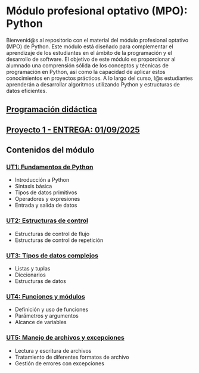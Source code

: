 # Módulo profesional optativo (MPO): Python

Bienvenid@s al repositorio con el material del módulo profesional optativo (MPO) de Python. Este módulo está diseñado para complementar el aprendizaje de los estudiantes en el ámbito de la programación y el desarrollo de software.
El objetivo de este módulo es proporcionar al alumnado una comprensión sólida de los conceptos y técnicas de programación en Python, así como la capacidad de aplicar estos conocimientos en proyectos prácticos. A lo largo del curso, l@s estudiantes aprenderán a desarrollar algoritmos utilizando Python y estructuras de datos eficientes.

## [Programación didáctica](pd.md)

## [Proyecto 1 - **ENTREGA: 01/09/2025**](proyecto1.md)

## Contenidos del módulo

### [UT1: Fundamentos de Python](UT1)

- Introducción a Python
- Sintaxis básica
- Tipos de datos primitivos
- Operadores y expresiones
- Entrada y salida de datos
  
### [UT2: Estructuras de control](UT2)

- Estructuras de control de flujo
- Estructuras de control de repetición
  
### [UT3: Tipos de datos complejos](UT3)

- Listas y tuplas
- Diccionarios
- Estructuras de datos

### [UT4: Funciones y módulos](UT4)

- Definición y uso de funciones
- Parámetros y argumentos
- Alcance de variables

### [UT5: Manejo de archivos y excepciones](UT5)

- Lectura y escritura de archivos
- Tratamiento de diferentes formatos de archivo
- Gestión de errores con excepciones